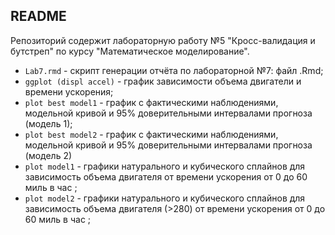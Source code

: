 ## README 

Репозиторий содержит лабораторную работу №5 "Кросс-валидация и бутстреп" по курсу "Математическое моделирование".

* ```Lab7.rmd``` - скрипт генерации отчёта по лабораторной №7: файл .Rmd;
* ```ggplot (displ accel)``` - график зависимости объема двигатели и времени ускорения;
* ```plot best model1``` - график с фактическими наблюдениями, модельной кривой и 95% доверительными интервалами прогноза (модель 1);
* ```plot best model2``` -  график с фактическими наблюдениями, модельной кривой и 95% доверительными интервалами прогноза (модель 2)
* ```plot model1``` -  графики натурального и кубического сплайнов для зависимость объема двигателя от времени ускорения от 0 до 60 миль в час ;
* ```plot model2``` -  графики натурального и кубического сплайнов для зависимость объема двигателя (>280) от времени ускорения от 0 до 60 миль в час ;
